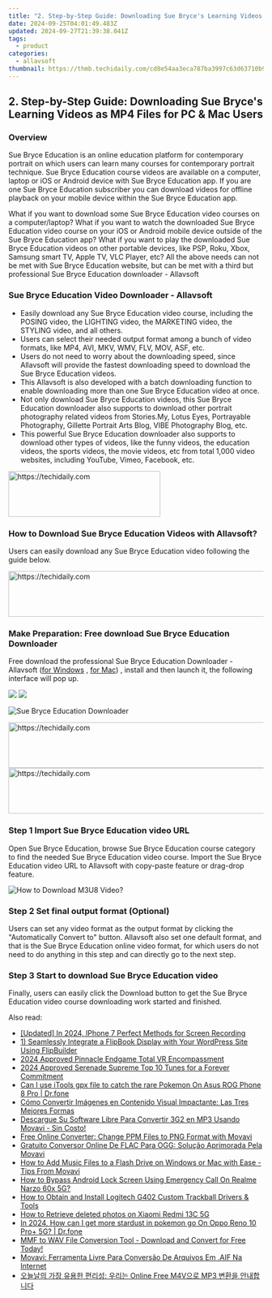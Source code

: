 ```yaml
---
title: "2. Step-by-Step Guide: Downloading Sue Bryce's Learning Videos as MP4 Files for PC & Mac Users"
date: 2024-09-25T04:01:49.483Z
updated: 2024-09-27T21:39:38.041Z
tags:
  - product
categories:
  - allavsoft
thumbnail: https://thmb.techidaily.com/cd8e54aa3eca787ba3997c63d63710b97ceb4c1f05d7d6cac870afba65fb3588.jpg
---
```


## 2. Step-by-Step Guide: Downloading Sue Bryce's Learning Videos as MP4 Files for PC & Mac Users

### Overview

Sue Bryce Education is an online education platform for contemporary portrait on which users can learn many courses for contemporary portrait technique. Sue Bryce Education course videos are available on a computer, laptop or iOS or Android device with Sue Bryce Education app. If you are one Sue Bryce Education subscriber you can download videos for offline playback on your mobile device within the Sue Bryce Education app.

What if you want to download some Sue Bryce Education video courses on a computer/laptop? What if you want to watch the downloaded Sue Bryce Education video course on your iOS or Android mobile device outside of the Sue Bryce Education app? What if you want to play the downloaded Sue Bryce Education videos on other portable devices, like PSP, Roku, Xbox, Samsung smart TV, Apple TV, VLC Player, etc? All the above needs can not be met with Sue Bryce Education website, but can be met with a third but professional Sue Bryce Education downloader - Allavsoft

### Sue Bryce Education Video Downloader - Allavsoft

* Easily download any Sue Bryce Education video course, including the POSING video, the LIGHTING video, the MARKETING video, the STYLING video, and all others.
* Users can select their needed output format among a bunch of video formats, like MP4, AVI, MKV, WMV, FLV, MOV, ASF, etc.
* Users do not need to worry about the downloading speed, since Allavsoft will provide the fastest downloading speed to download the Sue Bryce Education videos.
* This Allavsoft is also developed with a batch downloading function to enable downloading more than one Sue Bryce Education video at once.
* Not only download Sue Bryce Education videos, this Sue Bryce Education downloader also supports to download other portrait photography related videos from Stories.My, Lotus Eyes, Portrayable Photography, Gillette Portrait Arts Blog, VIBE Photography Blog, etc.
* This powerful Sue Bryce Education downloader also supports to download other types of videos, like the funny videos, the education videos, the sports videos, the movie videos, etc from total 1,000 video websites, including YouTube, Vimeo, Facebook, etc.

<!-- affiliate ads begin -->
<a href="https://aligracehair.sjv.io/c/5597632/2135413/19272" target="_top" id="2135413">
  <img src="//a.impactradius-go.com/display-ad/19272-2135413" border="0" alt="https://techidaily.com" width="300" height="90"/>
</a>
<img height="0" width="0" src="https://aligracehair.sjv.io/i/5597632/2135413/19272" style="position:absolute;visibility:hidden;" border="0" />
<!-- affiliate ads end -->

### How to Download Sue Bryce Education Videos with Allavsoft?

Users can easily download any Sue Bryce Education video following the guide below.

<!-- affiliate ads begin -->
<a href="https://aligracehair.sjv.io/c/5597632/1975841/19272" target="_top" id="1975841">
  <img src="//a.impactradius-go.com/display-ad/19272-1975841" border="0" alt="https://techidaily.com" width="728" height="90"/>
</a>
<img height="0" width="0" src="https://aligracehair.sjv.io/i/5597632/1975841/19272" style="position:absolute;visibility:hidden;" border="0" />
<!-- affiliate ads end -->

### Make Preparation: Free download Sue Bryce Education Downloader

Free download the professional Sue Bryce Education Downloader - Allavsoft ([for Windows](https://tools.techidaily.com/allavsoft/products/) , [for Mac](https://tools.techidaily.com/allavsoft/products/)) , install and then launch it, the following interface will pop up.

[![](https://www.allavsoft.com/how-to/../images/how-to/free-download-win.jpg)](https://tools.techidaily.com/allavsoft/products/) [![](https://www.allavsoft.com/how-to/../images/how-to/free-download-mac.jpg)](https://tools.techidaily.com/allavsoft/products/)

![Sue Bryce Education Downloader](https://www.allavsoft.com/how-to/../images/allavsoft/screen-shot-600.jpg)

<!-- affiliate ads begin -->
<a href="https://aligracehair.sjv.io/c/5597632/1915870/19272" target="_top" id="1915870">
  <img src="//a.impactradius-go.com/display-ad/19272-1915870" border="0" alt="https://techidaily.com" width="728" height="90"/>
</a>
<img height="0" width="0" src="https://aligracehair.sjv.io/i/5597632/1915870/19272" style="position:absolute;visibility:hidden;" border="0" />
<!-- affiliate ads end -->

<!-- affiliate ads begin -->
<a href="https://jalbum-affiliate-program.sjv.io/c/5597632/1838960/17916" target="_top" id="1838960">
  <img src="//a.impactradius-go.com/display-ad/17916-1838960" border="0" alt="https://techidaily.com" width="728" height="90"/>
</a>
<img height="0" width="0" src="https://jalbum-affiliate-program.sjv.io/i/5597632/1838960/17916" style="position:absolute;visibility:hidden;" border="0" />
<!-- affiliate ads end -->

### Step 1 Import Sue Bryce Education video URL

Open Sue Bryce Education, browse Sue Bryce Education course category to find the needed Sue Bryce Education video course. Import the Sue Bryce Education video URL to Allavsoft with copy-paste feature or drag-drop feature.

![How to Download M3U8 Video?](https://www.allavsoft.com/how-to/../images/how-to/download-rtmp-video/download-rtmp-video.jpg)

### Step 2 Set final output format (Optional)

Users can set any video format as the output format by clicking the "Automatically Convert to" button. Allavsoft also set one default format, and that is the Sue Bryce Education online video format, for which users do not need to do anything in this step and can directly go to the next step.

### Step 3 Start to download Sue Bryce Education video

Finally, users can easily click the Download button to get the Sue Bryce Education video course downloading work started and finished.

<ins class="adsbygoogle"
     style="display:block"
     data-ad-format="autorelaxed"
     data-ad-client="ca-pub-7571918770474297"
     data-ad-slot="1223367746"></ins>

<ins class="adsbygoogle"
     style="display:block"
     data-ad-client="ca-pub-7571918770474297"
     data-ad-slot="8358498916"
     data-ad-format="auto"
     data-full-width-responsive="true"></ins>

<span class="atpl-alsoreadstyle">Also read:</span>
<div><ul>
<li><a href="https://screen-video-capture.techidaily.com/updated-in-2024-iphone-7-perfect-methods-for-screen-recording/"><u>[Updated] In 2024, IPhone 7 Perfect Methods for Screen Recording</u></a></li>
<li><a href="https://discover-forum.techidaily.com/1-seamlessly-integrate-a-flipbook-display-with-your-wordpress-site-using-flipbuilder/"><u>1) Seamlessly Integrate a FlipBook Display with Your WordPress Site Using FlipBuilder</u></a></li>
<li><a href="https://fox-http.techidaily.com/2024-approved-pinnacle-endgame-total-vr-encompassment/"><u>2024 Approved Pinnacle Endgame Total VR Encompassment</u></a></li>
<li><a href="https://fox-links.techidaily.com/2024-approved-serenade-supreme-top-10-tunes-for-a-forever-commitment/"><u>2024 Approved Serenade Supreme Top 10 Tunes for a Forever Commitment</u></a></li>
<li><a href="https://android-pokemon-go.techidaily.com/can-i-use-itools-gpx-file-to-catch-the-rare-pokemon-on-asus-rog-phone-8-pro-drfone-by-drfone-virtual-android/"><u>Can I use iTools gpx file to catch the rare Pokemon On Asus ROG Phone 8 Pro | Dr.fone</u></a></li>
<li><a href="https://discover-forum.techidaily.com/como-convertir-imagenes-en-contenido-visual-impactante-las-tres-mejores-formas/"><u>Cómo Convertir Imágenes en Contenido Visual Impactante: Las Tres Mejores Formas</u></a></li>
<li><a href="https://discover-forum.techidaily.com/descargue-su-software-libre-para-convertir-3g2-en-mp3-usando-movavi-sin-costo/"><u>Descargue Su Software Libre Para Convertir 3G2 en MP3 Usando Movavi - Sin Costo!</u></a></li>
<li><a href="https://discover-forum.techidaily.com/free-online-converter-change-ppm-files-to-png-format-with-movavi/"><u>Free Online Converter: Change PPM Files to PNG Format with Movavi</u></a></li>
<li><a href="https://win-amazing.techidaily.com/gratuito-conversor-online-de-flac-para-ogg-solucao-aprimorada-pela-movavi/"><u>Gratuito Conversor Online De FLAC Para OGG: Solução Aprimorada Pela Movavi</u></a></li>
<li><a href="https://discover-forum.techidaily.com/how-to-add-music-files-to-a-flash-drive-on-windows-or-mac-with-ease-tips-from-movavi/"><u>How to Add Music Files to a Flash Drive on Windows or Mac with Ease - Tips From Movavi</u></a></li>
<li><a href="https://easy-unlock-android.techidaily.com/how-to-bypass-android-lock-screen-using-emergency-call-on-realme-narzo-60x-5g-by-drfone-android/"><u>How to Bypass Android Lock Screen Using Emergency Call On Realme Narzo 60x 5G?</u></a></li>
<li><a href="https://win-dash.techidaily.com/how-to-obtain-and-install-logitech-g402-custom-trackball-drivers-and-tools/"><u>How to Obtain and Install Logitech G402 Custom Trackball Drivers & Tools</u></a></li>
<li><a href="https://blog-min.techidaily.com/how-to-retrieve-deleted-photos-on-xiaomi-redmi-13c-5g-by-stellar-photo-recovery-android-mobile-photo-recover/"><u>How to Retrieve deleted photos on Xiaomi Redmi 13C 5G</u></a></li>
<li><a href="https://android-pokemon-go.techidaily.com/in-2024-how-can-i-get-more-stardust-in-pokemon-go-on-oppo-reno-10-proplus-5g-drfone-by-drfone-virtual-android/"><u>In 2024, How can I get more stardust in pokemon go On Oppo Reno 10 Pro+ 5G? | Dr.fone</u></a></li>
<li><a href="https://discover-forum.techidaily.com/mmf-to-wav-file-conversion-tool-download-and-convert-for-free-today/"><u>MMF to WAV File Conversion Tool - Download and Convert for Free Today!</u></a></li>
<li><a href="https://discover-forum.techidaily.com/movavi-ferramenta-livre-para-conversao-de-arquivos-em-aif-na-internet/"><u>Movavi: Ferramenta Livre Para Conversão De Arquivos Em .AIF Na Internet</u></a></li>
<li><a href="https://discover-forum.techidaily.com/online-free-m4v-mp3/"><u>오늘날의 가장 유용한 편리성: 우리는 Online Free M4V으로 MP3 변환을 안내합니다</u></a></li>
</ul></div>

